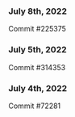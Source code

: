 ### July 8th, 2022

Commit #225375

### July 5th, 2022

Commit #314353


### July 4th, 2022

Commit #72281
